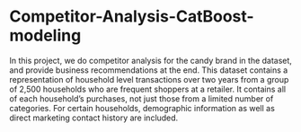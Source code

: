 # Competitor-Analysis-CatBoost-modeling
In this project, we do competitor analysis for the candy brand in the dataset, and provide business recommendations at the end.
This dataset contains a representation of household level
transactions over two years from a group of 2,500 households
who are frequent shoppers at a retailer. It contains all of each
household’s purchases, not just those from a limited number of
categories. For certain households, demographic information as
well as direct marketing contact history are included.

